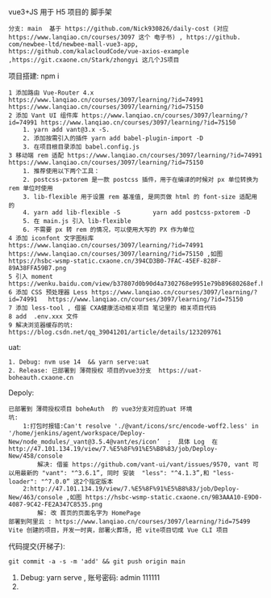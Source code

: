 vue3+JS 用于 H5 项目的 脚手架

    分支: main  基于 https://github.com/Nick930826/daily-cost (对应 https://www.lanqiao.cn/courses/3097 这个 电子书) , https://github.
    com/newbee-ltd/newbee-mall-vue3-app, https://github.com/kalacloudCode/vue-axios-example ,https://git.cxaone.cn/Stark/zhongyi 这几个JS项目

项目搭建:  npm  i
        
    1 添加路由 Vue-Router 4.x  https://www.lanqiao.cn/courses/3097/learning/?id=74991  https://www.lanqiao.cn/courses/3097/learning/?id=75150
    2 添加 Vant UI 组件库 https://www.lanqiao.cn/courses/3097/learning/?id=74991 https://www.lanqiao.cn/courses/3097/learning/?id=75150
        1. yarn add vant@3.x -S.  
        2. 添加按需引入的插件 yarn add babel-plugin-import -D
        3. 在项目根目录添加 babel.config.js
    3 移动端 rem 适配 https://www.lanqiao.cn/courses/3097/learning/?id=74991  https://www.lanqiao.cn/courses/3097/learning/?id=75150
        1. 推荐使用以下两个工具：
        2. postcss-pxtorem 是一款 postcss 插件，用于在编译的时候对 px 单位转换为 rem 单位时使用
        3. lib-flexible 用于设置 rem 基准值, 是网页做 html 的 font-size 适配用的
        4. yarn add lib-flexible -S         yarn add postcss-pxtorem -D
        5. 在 main.js 引入 lib-flexible
        6. 不需要 px 转 rem 的情况，可以使用大写的 PX 作为单位
    4 添加 iconfont 文字图标库 https://www.lanqiao.cn/courses/3097/learning/?id=74991  https://www.lanqiao.cn/courses/3097/learning/?id=75150 ,如图 https://hsbc-wsmp-static.cxaone.cn/394CD3B0-7FAC-45EF-828F-89A38FFA59B7.png
    5 引入 moment https://wenku.baidu.com/view/b37807d0b90d4a7302768e9951e79b89680268ef.html
    6 添加 CSS 预处理器 Less https://www.lanqiao.cn/courses/3097/learning/?id=74991   https://www.lanqiao.cn/courses/3097/learning/?id=75150
    7 添加 less-tool , 借鉴 CXA健康活动相关项目 笔记里的 相关项目代码
    8 add  .env.xxx 文件
    9 解决浏览器缓存的坑: https://blog.csdn.net/qq_39041201/article/details/123209761

uat:
    
    1. Debug: nvm use 14  && yarn serve:uat
    2. Release: 已部署到 薄荷授权 项目的vue3分支  https://uat-boheauth.cxaone.cn

Depoly: 

    已部署到 薄荷授权项目 boheAuth  的 vue3分支对应的uat 环境
    坑:
        1:打包时报错:Can't resolve './@vant/icons/src/encode-woff2.less' in '/home/jenkins/agent/workspace/Deploy-New/node_modules/_vant@3.5.4@vant/es/icon’  ;  具体 Log  在 http://47.101.134.19/view/7.%E5%8F%91%E5%B8%83/job/Deploy-New/458/console 
            解决: 借鉴 https://github.com/vant-ui/vant/issues/9570, vant 可以用最新的 "vant": "^3.6.1”, 同时 安装  "less": "^4.1.3”,和 "less-loader": "^7.0.0” 这2个指定版本
        2:http://47.101.134.19/view/7.%E5%8F%91%E5%B8%83/job/Deploy-New/463/console ,如图 https://hsbc-wsmp-static.cxaone.cn/9B3AAA10-E9D0-4087-9C42-FE2A347C8535.png
            解: 改 首页的页面名字为 HomePage
    部署到阿里云 : https://www.lanqiao.cn/courses/3097/learning/?id=75499  Vite 创建的项目，开发一时爽，部署火葬场, 把 vite项目切成 Vue CLI 项目

代码提交(开梯子):  
    
    git commit -a -s -m 'add' && git push origin main

1. Debug: yarn serve ,  账号密码: admin  111111
2. 

